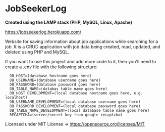 # JobSeekerLog

**Created using the LAMP stack (PHP, MySQL, Linux, Apache)**

https://jobseekerlog.herokuapp.com/

Website for saving information about job applications while searching for a job. It is a CRUD application with job data being created, read, updated, and deleted using PHP and MySQL.

If you want to use this project and add more code to it, then you'll need to create a .env file with the following structure: 

```
  DB_HOST=(database hostname goes here)
  DB_USERNAME=(database username goes here)
  DB_PASSWORD=(database password goes here)
  DB_TABLE_NAME=(databas table name goes here)
  DB_HOST_DEVELOPMENT=(local database hostname goes here, e.g. localhost)
  DB_USERNAME_DEVELOPMENT=(local database username goes here)
  DB_PASSWORD_DEVELOPMENT=(local database password goes here)
  DB_TABLE_NAME_DEVELOPMENT=(local database table name goes here)
  RECAPTCHA=(server/secret key from google recaptcha)
```

Licensed under MIT License -> https://opensource.org/licenses/MIT
